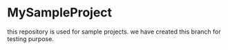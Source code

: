 # MySampleProject
this repository is used for sample projects.
we have created this branch for testing purpose.
